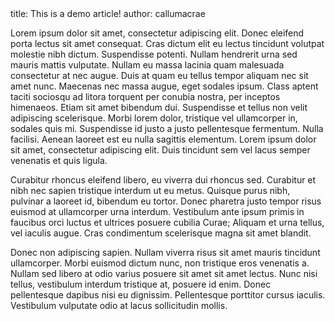 <info>
title: This is a demo article!
author: callumacrae
</info>

Lorem ipsum dolor sit amet, consectetur adipiscing elit. Donec eleifend porta lectus sit amet consequat. Cras dictum elit eu lectus tincidunt volutpat molestie nibh dictum. Suspendisse potenti. Nullam hendrerit urna sed mauris mattis vulputate. Nullam eu massa lacinia quam malesuada consectetur at nec augue. Duis at quam eu tellus tempor aliquam nec sit amet nunc. Maecenas nec massa augue, eget sodales ipsum. Class aptent taciti sociosqu ad litora torquent per conubia nostra, per inceptos himenaeos. Etiam sit amet bibendum dui. Suspendisse et tellus non velit adipiscing scelerisque. Morbi lorem dolor, tristique vel ullamcorper in, sodales quis mi. Suspendisse id justo a justo pellentesque fermentum. Nulla facilisi. Aenean laoreet est eu nulla sagittis elementum. Lorem ipsum dolor sit amet, consectetur adipiscing elit. Duis tincidunt sem vel lacus semper venenatis et quis ligula.

Curabitur rhoncus eleifend libero, eu viverra dui rhoncus sed. Curabitur et nibh nec sapien tristique interdum ut eu metus. Quisque purus nibh, pulvinar a laoreet id, bibendum eu tortor. Donec pharetra justo tempor risus euismod at ullamcorper urna interdum. Vestibulum ante ipsum primis in faucibus orci luctus et ultrices posuere cubilia Curae; Aliquam et urna tellus, vel iaculis augue. Cras condimentum scelerisque magna sit amet blandit.

Donec non adipiscing sapien. Nullam viverra risus sit amet mauris tincidunt ullamcorper. Morbi euismod dictum nunc, non tristique eros venenatis a. Nullam sed libero at odio varius posuere sit amet sit amet lectus. Nunc nisi tellus, vestibulum interdum tristique at, posuere id enim. Donec pellentesque dapibus nisi eu dignissim. Pellentesque porttitor cursus iaculis. Vestibulum vulputate odio at lacus sollicitudin mollis.
